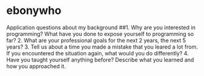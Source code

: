 # ebonywho
Application questions about my background
##1. Why are you interested in programming? What have you done to expose yourself to programming so far?
2. What are your professional goals for the next 2 years, the next 5 years?
3. Tell us about a time you made a mistake that you leared a lot from. If you encountered the situation again, what would you do differently?
4. Have you taught yourself anything before? Describe what you learned and how you approached it.
